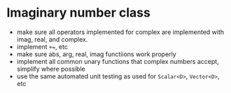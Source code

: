 # Imaginary number class

* make sure all operators implemented for complex are implemented with imag, real, and complex. 
* implement `+=`, etc
* make sure abs, arg, real, imag functiions work properly
* implement all common unary functions that complex numbers accept, simplify where possible
* use the same automated unit testing as used for `Scalar<D>`, `Vector<D>`, etc
